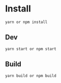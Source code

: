 # Install

    yarn or npm install

## Dev 

    yarn start or npm start

## Build

    yarn build or npm build